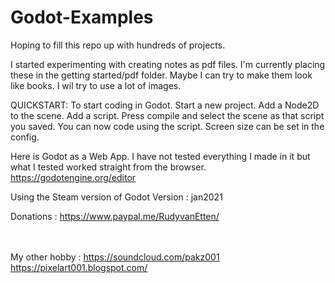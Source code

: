 # Godot-Examples
Hoping to fill this repo up with hundreds of projects.

I started experimenting with creating notes as pdf files. I'm currently placing these in the getting started/pdf folder. Maybe I can try to make them look like books. I wil try to use a lot of images.

QUICKSTART:
To start coding in Godot. Start a new project. Add a Node2D to the scene. Add a script. 
Press compile and select the scene as that script you saved. You can now code using the script.
Screen size can be set in the config.

Here is Godot as a Web App. I have not tested everything I made in it but what I tested worked straight from the browser.
https://godotengine.org/editor

Using the Steam version of Godot Version : jan2021

Donations :  https://www.paypal.me/RudyvanEtten/

<br><br>
My other hobby : https://soundcloud.com/pakz001
<br>
https://pixelart001.blogspot.com/
